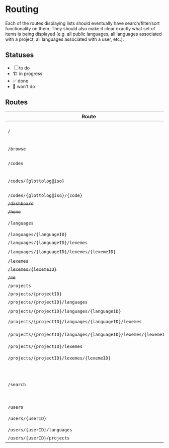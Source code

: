 # Routing

Each of the routes displaying lists should eventually have search/filter/sort functionality on them.
They should also make it clear exactly what set of items is being displayed
(e.g. all public languages, all languages associated with a project, all languages associated with a user, etc.).

## Statuses

- ☐ to do
- 🏗️ in progress
- ✅ done
- 🚫 won't do

## Routes

| Route                                                             | Status | Description                                                                                                   |
| ----------------------------------------------------------------- | :----: | ------------------------------------------------------------------------------------------------------------- |
| `/`                                                               |   ☐    | Home Page / Dashboard, showing My Projects and My Languages, and links to Search and Browse                   |
| `/browse`                                                         |   ☐    | landing page, directing users to Languages, Lexemes, or Projects pages                                        |
| `/codes`                                                          |   ☐    | landing page, directing users to search or browse by Glottocode or ISO codes                                  |
| `/codes/{glottolog‖iso}`                                          |   ☐    | list of Glottocodes in the database, with stats on the # of public/private languages and lexemes              |
| `/codes/{glottolog‖iso}/{code}`                                   |   ☐    | list of languages with the given code                                                                         |
| ~~`/dashboard`~~                                                  |   🚫    | ❌                                                                                                             |
| ~~`/home`~~                                                       |   🚫    | ❌                                                                                                             |
| `/languages`                                                      |   ✅    | lists all languages the user has permissions to view                                                          |
| `/languages/{languageID}`                                         |   ✅    | language details page                                                                                         |
| `/languages/{languageID}/lexemes`                                 |   ✅    | lists the lexemes associated with a language                                                                  |
| `/languages/{languageID}/lexemes/{lexemeID}`                      |   🏗️    | lexeme details page                                                                                           |
| ~~`/lexemes`~~                                                    |   🚫    | ❌                                                                                                             |
| ~~`/lexemes/{lexemeID}`~~                                         |   🚫    | ❌                                                                                                             |
| ~~`/me`~~                                                         |   🚫    | ❌                                                                                                             |
| `/projects`                                                       |   ☐    | publicly-accessible projects                                                                                  |
| `/projects/{projectID}`                                           |   ☐    | project details page                                                                                          |
| `/projects/{projectID}/languages`                                 |   ☐    | lists the languages associated with a project                                                                 |
| `/projects/{projectID}/languages/{languageID}`                    |   ☐    | ➡️ `/languages/{languageID}`                                                                                   |
| `/projects/{projectID}/languages/{languageID}/lexemes`            |   ☐    | ➡️ `/languages/{languageID}/lexemes`                                                                           |
| `/projects/{projectID}/languages/{languageID}/lexemes/{lexemeID}` |   ☐    | ➡️ `/languages/{languageID}/lexemes/{lexemeID}`                                                                |
| `/projects/{projectID}/lexemes`                                   |   ✅    | lists the lexemes associated with a project                                                                   |
| `/projects/{projectID}/lexemes/{lexemeID}`                        |   ☐    | ➡️ `/languages/{languageID}/lexemes/{lexemeID}`                                                                |
| `/search`                                                         |   ☐    | <p>landing page, directing users to search languages, lexemes, or projects<br>OR<br>multi-use search page</p> |
| ~~`/users`~~                                                      |   🚫    | ❌                                                                                                             |
| `/users/{userID}`                                                 |   ☐    | user details page (editable; viewable only that user)                                                         |
| `/users/{userID}/languages`                                       |   ☐    | languages associated with a user                                                                              |
| `/users/{userID}/projects`                                        |   ☐    | projects associated with a user                                                                               |

